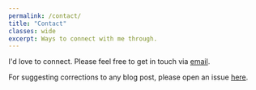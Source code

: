 ```yaml
---
permalink: /contact/
title: "Contact"
classes: wide
excerpt: Ways to connect with me through.
---
```


I'd love to connect. Please feel free to get in touch via [email](mailto:david@questionablyartificial.com).  

For suggesting corrections to any blog post, please open an issue [here](https://github.com/dcyoung/dcyoung.github.io/issues/new).
